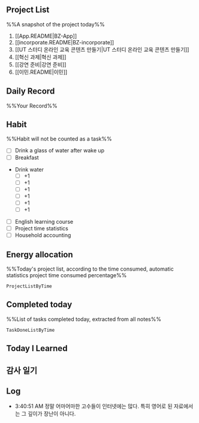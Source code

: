 ## Project List
%%A snapshot of the project today%%
1. [[App.README|BZ-App]]
2. [[incorporate.README|BZ-incorporate]]
3. [[UT 스터디 온라인 교육 콘텐츠 만들기|UT 스터디 온라인 교육 콘텐츠 만들기]]
4. [[혁신 과제|혁신 과제]]
5. [[강연 준비|강연 준비]]
6. [[이민.README|이민]]

## Daily Record
%%Your Record%%


## Habit
%%Habit will not be counted as a task%%
- [ ] Drink a glass of water after wake up
- [ ] Breakfast
- Drink water
	- [ ] +1
	- [ ] +1
	- [ ] +1
	- [ ] +1
	- [ ] +1
	- [ ] +1
- [ ] English learning course
- [ ] Project time statistics
- [ ] Household accounting

## Energy allocation
%%Today's project list, according to the time consumed, automatic statistics project time consumed percentage%%
```LifeOS
ProjectListByTime
```

## Completed today
%%List of tasks completed today, extracted from all notes%%
```LifeOS
TaskDoneListByTime
```


## Today I Learned


## 감사 일기



## Log
- 3:40:51 AM 정말 어마어마한 고수들이 인터넷에는 많다. 특히 영어로 된 자료에서는 그 깊이가 장난이 아니다.